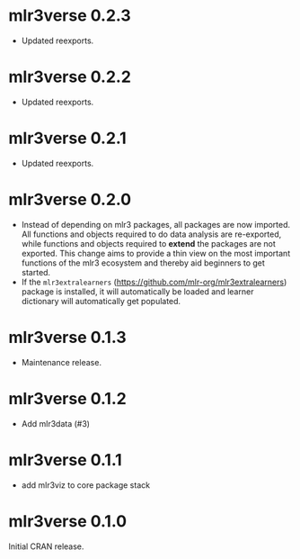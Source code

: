 # mlr3verse 0.2.3

- Updated reexports.

# mlr3verse 0.2.2

- Updated reexports.

# mlr3verse 0.2.1

* Updated reexports.

# mlr3verse 0.2.0

* Instead of depending on mlr3 packages, all packages are now imported.
  All functions and objects required to do data analysis are re-exported, while
  functions and objects required to **extend** the packages are not exported.
  This change aims to provide a thin view on the most important functions of the
  mlr3 ecosystem and thereby aid beginners to get started.
* If the `mlr3extralearners` (<https://github.com/mlr-org/mlr3extralearners>)
  package is installed, it will automatically be loaded and learner dictionary
  will automatically get populated.


# mlr3verse 0.1.3

- Maintenance release.


# mlr3verse 0.1.2

- Add mlr3data (#3)


# mlr3verse 0.1.1

* add mlr3viz to core package stack


# mlr3verse 0.1.0

Initial CRAN release.
